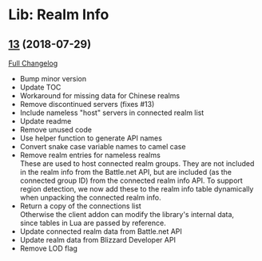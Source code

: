 # Lib: Realm Info

## [13](https://github.com/phanx-wow/LibRealmInfo/tree/13) (2018-07-29)
[Full Changelog](https://github.com/phanx-wow/LibRealmInfo/compare/12...13)

- Bump minor version  
- Update TOC  
- Workaround for missing data for Chinese realms  
- Remove discontinued servers (fixes #13)  
- Include nameless "host" servers in connected realm list  
- Update readme  
- Remove unused code  
- Use helper function to generate API names  
- Convert snake case variable names to camel case  
- Remove realm entries for nameless realms  
    These are used to host connected realm groups. They are not included  
    in the realm info from the Battle.net API, but are included (as the  
    connected group ID) from the connected realm info API. To support  
    region detection, we now add these to the realm info table dynamically  
    when unpacking the connected realm info.  
- Return a copy of the connections list  
    Otherwise the client addon can modify the library's internal data,  
    since tables in Lua are passed by reference.  
- Update connected realm data from Battle.net API  
- Update realm data from Blizzard Developer API  
- Remove LOD flag  
